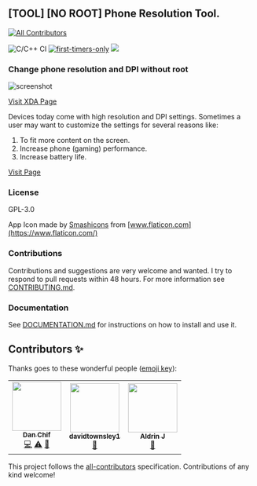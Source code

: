 ## [TOOL] [NO ROOT] Phone Resolution Tool.
<!-- ALL-CONTRIBUTORS-BADGE:START - Do not remove or modify this section -->
[![All Contributors](https://img.shields.io/badge/all_contributors-3-orange.svg?style=flat-square)](#contributors-)
<!-- ALL-CONTRIBUTORS-BADGE:END -->

![C/C++ CI](https://github.com/nadchif/phone-resolution-tool/workflows/C/C++%20CI/badge.svg) [![first-timers-only](https://img.shields.io/badge/first--timers--only-friendly-blue.svg?style=flat-square)](https://www.firsttimersonly.com/)
[<img src="https://img.shields.io/badge/slack-@ossenthusiasts-brown.svg?logo=slack">](https://join.slack.com/t/ossenthusiasts/shared_invite/zt-eh9g0u7k-l2uUmCCBhUTHY8EWZFShIw)

### Change phone resolution and DPI without root

![screenshot](https://raw.githubusercontent.com/nadchif/phone-resolution-tool/master/screenshots/screenshot1.jpg)

[Visit XDA Page](https://forum.xda-developers.com/galaxy-s5/general/tool-change-phone-resolution-dpi-root-t3582863)

Devices today come with high resolution and DPI settings. Sometimes a user may want to customize the settings for several reasons like:
1. To fit more content on the screen.
2. Increase phone (gaming) performance.
3. Increase battery life. 

[Visit Page](https://forum.xda-developers.com/galaxy-s5/general/tool-change-phone-resolution-dpi-root-t3582863)

### License

GPL-3.0

App Icon made by [Smashicons](https://www.flaticon.com/authors/smashicons) from [www.flaticon.com](https://www.flaticon.com/)

### Contributions
Contributions and suggestions are very welcome and wanted. I try to respond to pull requests within 48 hours. For more information see [CONTRIBUTING.md](https://github.com/nadchif/phone-resolution-tool/blob/master/CONTRIBUTING.md).

### Documentation
See [DOCUMENTATION.md](https://github.com/nadchif/phone-resolution-tool/blob/master/DOCUMENTATION.md) for instructions on how to install and use it.

## Contributors ✨

Thanks goes to these wonderful people ([emoji key](https://allcontributors.org/docs/en/emoji-key)):

<!-- ALL-CONTRIBUTORS-LIST:START - Do not remove or modify this section -->
<!-- prettier-ignore-start -->
<!-- markdownlint-disable -->
<table>
  <tr>
    <td align="center"><a href="http://aboutchif.com"><img src="https://avatars0.githubusercontent.com/u/47924887?v=4" width="100px;" alt=""/><br /><sub><b>Dan Chif</b></sub></a><br /><a href="https://github.com/nadchif/phone-resolution-tool/commits?author=nadchif" title="Code">💻</a> <a href="https://github.com/nadchif/phone-resolution-tool/commits?author=nadchif" title="Tests">⚠️</a> <a href="#maintenance-nadchif" title="Maintenance">🚧</a></td>
    <td align="center"><a href="https://github.com/davidtownsley1"><img src="https://avatars2.githubusercontent.com/u/63746726?v=4" width="100px;" alt=""/><br /><sub><b>davidtownsley1</b></sub></a><br /><a href="https://github.com/nadchif/phone-resolution-tool/commits?author=davidtownsley1" title="Documentation">📖</a></td>
    <td align="center"><a href="https://github.com/aldrinjenson"><img src="https://avatars0.githubusercontent.com/u/53407417?v=4" width="100px;" alt=""/><br /><sub><b>Aldrin J</b></sub></a><br /><a href="https://github.com/nadchif/phone-resolution-tool/commits?author=aldrinjenson" title="Documentation">📖</a></td>
  </tr>
</table>

<!-- markdownlint-enable -->
<!-- prettier-ignore-end -->
<!-- ALL-CONTRIBUTORS-LIST:END -->

This project follows the [all-contributors](https://github.com/all-contributors/all-contributors) specification. Contributions of any kind welcome!
